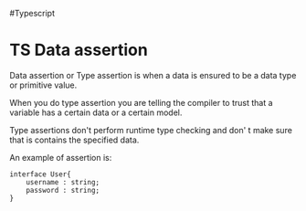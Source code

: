 #Typescript

# TS Data assertion

Data assertion or Type assertion is when a data is ensured to be a data type or primitive value. 

When you do type assertion you are telling the compiler to trust that a variable has a certain data or a certain model. 

Type assertions  don't perform runtime type checking and don' t make sure that is contains the specified data. 

An example of assertion is: 
```
interface User{
	username : string; 
	password : string; 
}
```